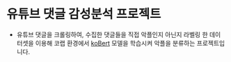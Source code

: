 # 유튜브 댓글 감성분석 프로젝트
* 유튜브 댓글을 크롤링하여, 수집한 댓글들을 직접 악플인지 아닌지 라벨링 한 데이터셋을 이용해 코랩 환경에서 [koBert](https://github.com/SKTBrain/KoBERT) 모델을 학습시켜 악플을 분류하는 프로젝트입니다.
